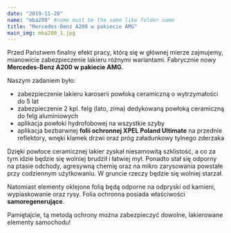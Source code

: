 ```yaml
---
date: "2019-11-20"
name: "mba200" #name must be the same like folder name
title: "Mercedes-Benz A200 w pakiecie AMG"
main_img: mba200_1.jpg
---
```


<p>Przed Państwem finalny efekt pracy, którą się w głównej mierze zajmujemy, mianowicie zabezpieczenie lakieru różnymi wariantami.
Fabrycznie nowy <strong>Mercedes-Benz A200 w pakiecie AMG</strong>.</p>
<p>Naszym zadaniem było:</p>
<ul>
    <li>zabezpieczenie lakieru karoserii powłoką ceramiczną o wytrzymałości do 5 lat</li>
    <li>zabezpieczenie 2 kpl. felg (lato, zima) dedykowaną powłoką ceramiczną do felg aluminiowych</li>
    <li>aplikacja powłoki hydrofobowej na wszystkie szyby</li>
    <li>aplikacja bezbarwnej <strong>folii ochronnej XPEL Poland Ultimate</strong> na przednie reflektory, wnęki klamek drzwi oraz próg załadunkowy tylnego zderzaka</li>
</ul>
<p>Dzięki powłoce ceramicznej lakier zyskał niesamowitą szklistość, a co za tym idzie będzie się wolniej brudził i łatwiej mył. Ponadto stał się odporny na ptasie odchody, agresywną chemię oraz  na mikro zarysowania powstałe przy codziennym użytkowaniu. W gruncie rzeczy będzie się wolniej starzał. </p>
<p>Natomiast elementy oklejone folią będą odporne na odpryski od kamieni, wypiaskowanie oraz rysy. Folia ochronna posiada właściwości <strong>samoregenerujące</strong>.</p>
<p>Pamiętajcie, tą metodą ochrony można zabezpieczyć dowolne, lakierowane elementy samochodu!</p>